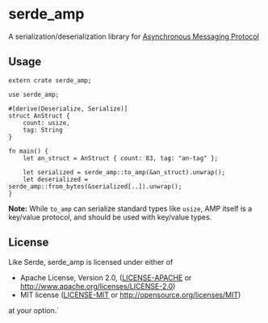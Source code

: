 serde_amp
==

A serialization/deserialization library for [Asynchronous Messaging Protocol](https://amp-protocol.net/)

Usage
--

```
extern crate serde_amp;

use serde_amp;

#[derive(Deserialize, Serialize)]
struct AnStruct {
    count: usize,
    tag: String
}

fn main() {
    let an_struct = AnStruct { count: 83, tag: "an-tag" };

    let serialized = serde_amp::to_amp(&an_struct).unwrap();
    let deserialized = serde_amp::from_bytes(&serialized[..]).unwrap();
}
```

**Note:** While `to_amp` can serialize standard types like `usize`, AMP itself is a
key/value protocol, and should be used with key/value types.

License
--

Like Serde, serde_amp is licensed under either of

 * Apache License, Version 2.0, ([LICENSE-APACHE](LICENSE-APACHE) or
   http://www.apache.org/licenses/LICENSE-2.0)
 * MIT license ([LICENSE-MIT](LICENSE-MIT) or
   http://opensource.org/licenses/MIT)

at your option.`
